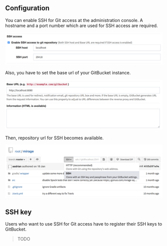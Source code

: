 ## Configuration

You can enable SSH for Git access at the administration console. A hostname and a port number which are used for SSH access are required.

![](ssh_configuration1.png)

Also, you have to set the base url of your GitBucket instance.

![](ssh_configuration2.png)

Then, repository url for SSH becomes available.

![](ssh_configuration3.png)

## SSH key

Users who want to use SSH for Git access have to register their SSH keys to GitBucket.

> TODO

